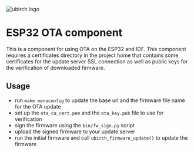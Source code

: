 ![ubirch logo](https://ubirch.de/wp-content/uploads/2018/10/cropped-uBirch_Logo.png)

# ESP32 OTA component

This is a component for using OTA on the ESP32 and IDF.
This component requires a certificates directory in the project home that contains some
certificates for the update server SSL connection as well as public keys for the verification
of downloaded firmware.

## Usage

- run `make menuconfig` to update the base url and the firmware file name for the OTA update
- set up the `ota_ca_cert.pem` and the `ota_key.pub` file to use for verification
- sign the firmware using the `bin/fw_sign.py` script
- upload the signed firmware to your update server
- run the initial firmware and call `ubirch_firmware_update()` to update the firmware